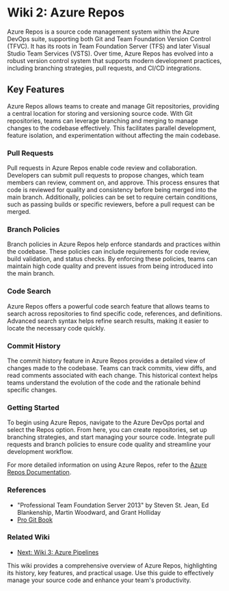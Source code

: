 # Wiki 2: Azure Repos

Azure Repos is a source code management system within the Azure DevOps suite, supporting both Git and Team Foundation Version Control (TFVC). It has its roots in Team Foundation Server (TFS) and later Visual Studio Team Services (VSTS). Over time, Azure Repos has evolved into a robust version control system that supports modern development practices, including branching strategies, pull requests, and CI/CD integrations.

## Key Features

Azure Repos allows teams to create and manage Git repositories, providing a central location for storing and versioning source code. With Git repositories, teams can leverage branching and merging to manage changes to the codebase effectively. This facilitates parallel development, feature isolation, and experimentation without affecting the main codebase.

### Pull Requests

Pull requests in Azure Repos enable code review and collaboration. Developers can submit pull requests to propose changes, which team members can review, comment on, and approve. This process ensures that code is reviewed for quality and consistency before being merged into the main branch. Additionally, policies can be set to require certain conditions, such as passing builds or specific reviewers, before a pull request can be merged.

### Branch Policies

Branch policies in Azure Repos help enforce standards and practices within the codebase. These policies can include requirements for code review, build validation, and status checks. By enforcing these policies, teams can maintain high code quality and prevent issues from being introduced into the main branch.

### Code Search

Azure Repos offers a powerful code search feature that allows teams to search across repositories to find specific code, references, and definitions. Advanced search syntax helps refine search results, making it easier to locate the necessary code quickly.

### Commit History

The commit history feature in Azure Repos provides a detailed view of changes made to the codebase. Teams can track commits, view diffs, and read comments associated with each change. This historical context helps teams understand the evolution of the code and the rationale behind specific changes.

### Getting Started

To begin using Azure Repos, navigate to the Azure DevOps portal and select the Repos option. From here, you can create repositories, set up branching strategies, and start managing your source code. Integrate pull requests and branch policies to ensure code quality and streamline your development workflow.

For more detailed information on using Azure Repos, refer to the [Azure Repos Documentation](https://docs.microsoft.com/en-us/azure/devops/repos/).

### References

- "Professional Team Foundation Server 2013" by Steven St. Jean, Ed Blankenship, Martin Woodward, and Grant Holliday
- [Pro Git Book](https://git-scm.com/book/en/v2)

### Related Wiki

- [Next: Wiki 3: Azure Pipelines](3-wiki-azure-pipelines.md)

This wiki provides a comprehensive overview of Azure Repos, highlighting its history, key features, and practical usage. Use this guide to effectively manage your source code and enhance your team's productivity.